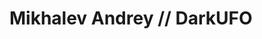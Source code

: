 # Mikhalev Andrey // DarkUFO

<!-- ### About me -->
<!-- [![ITDarkUFO's Github Stats](https://github-readme-stats.vercel.app/api?username=itdarkufo)](https://github.com/anuraghazra/github-readme-stats) -->
